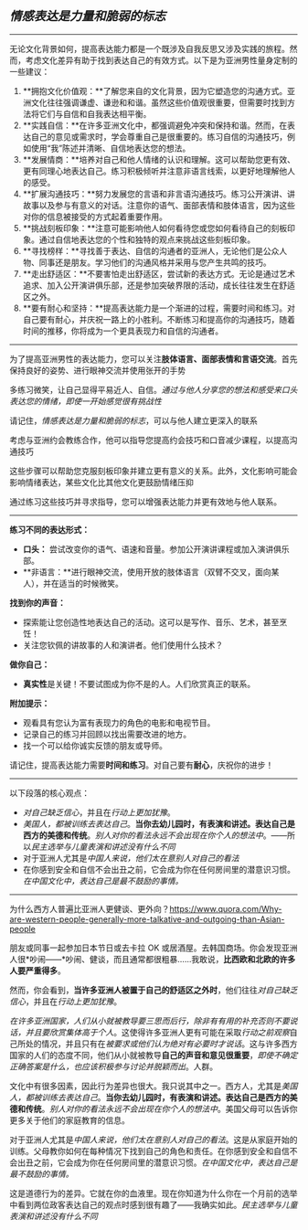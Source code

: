 ## *情感表达是力量和脆弱的标志*

---

无论文化背景如何，提高表达能力都是一个既涉及自我反思又涉及实践的旅程。然而，考虑文化差异有助于找到表达自己的有效方式。以下是为亚洲男性量身定制的一些建议：

1. **拥抱文化价值观：**了解您来自的文化背景，因为它塑造您的沟通方式。亚洲文化往往强调谦虚、谦逊和和谐。虽然这些价值观很重要，但需要时找到方法将它们与自信和自我表达相平衡。
2. **实践自信：**在许多亚洲文化中，都强调避免冲突和保持和谐。然而，在表达自己的意见或需求时，学会尊重自己是很重要的。练习自信的沟通技巧，例如使用“我”陈述并清晰、自信地表达您的想法。
3. **发展情商：**培养对自己和他人情绪的认识和理解。这可以帮助您更有效、更有同理心地表达自己。练习积极倾听并注意非语言线索，以更好地理解他人的感受。
4. **扩展沟通技巧：**努力发展您的言语和非言语沟通技巧。练习公开演讲、讲故事以及参与有意义的对话。注意你的语气、面部表情和肢体语言，因为这些对你的信息被接受的方式起着重要作用。
5. **挑战刻板印象：**注意可能影响他人如何看待您或您如何看待自己的刻板印象。通过自信地表达您的个性和独特的观点来挑战这些刻板印象。
6. **寻找榜样：**寻找善于表达、自信的沟通者的亚洲人，无论他们是公众人物、同事还是朋友。学习他们的沟通风格并采用与您产生共鸣的技巧。
7. **走出舒适区：**不要害怕走出舒适区，尝试新的表达方式。无论是通过艺术追求、加入公开演讲俱乐部，还是参加突破界限的活动，成长往往发生在舒适区之外。
8. **要有耐心和坚持：**提高表达能力是一个渐进的过程，需要时间和练习。对自己要有耐心，并庆祝一路上的小胜利。不断练习和提高你的沟通技巧，随着时间的推移，你将成为一个更具表现力和自信的沟通者。

---

为了提高亚洲男性的表达能力，您可以关注**肢体语言、面部表情和言语交流**。首先保持良好的姿势、进行眼神交流并使用张开的手势

多练习微笑，让自己显得平易近人、自信。*通过与他人分享您的想法和感受来口头表达您的情绪，即使一开始感觉很有挑战性*

请记住，*情感表达是力量和脆弱的标志*，可以与他人建立更深入的联系

考虑与亚洲约会教练合作，他可以指导您提高约会技巧和口音减少课程，以提高沟通技巧

这些步骤可以帮助您克服刻板印象并建立更有意义的关系。此外，文化影响可能会影响情绪表达，某些文化比其他文化更鼓励情绪压抑

通过练习这些技巧并寻求指导，您可以增强表达能力并更有效地与他人联系。

---



**练习不同的表达形式：**

- **口头：** 尝试改变你的语气、语速和音量。参加公开演讲课程或加入演讲俱乐部。
- **非语言：**进行眼神交流，使用开放的肢体语言（双臂不交叉，面向某人），并在适当的时候微笑。

**找到你的声音：**

- 探索能让您创造性地表达自己的活动。这可以是写作、音乐、艺术，甚至烹饪！
- 关注您钦佩的讲故事的人和演讲者。他们使用什么技术？

**做你自己：**

- **真实性**是关键！不要试图成为你不是的人。人们欣赏真正的联系。

**附加提示：**

- 观看具有您认为富有表现力的角色的电影和电视节目。
- 记录自己的练习并回顾以找出需要改进的地方。
- 找一个可以给你诚实反馈的朋友或导师。

请记住，提高表达能力需要**时间和练习**。对自己要有**耐心**，庆祝你的进步！

---

以下段落的核心观点：

* *对自己缺乏信心*，并且在*行动上更加犹豫*。
* *美国人，都被训练去表达自己*。**当你去幼儿园时，有表演和讲述。表达自己是西方的美德和传统**。*别人对你的看法永远不会出现在你个人的想法中*。——所以*民主选举与儿童表演和讲述没有什么不同*
* 对于亚洲人尤其是*中国人来说，他们太在意别人对自己的看法*
* 在你感到安全和自信不会出丑之前，它会成为你在任何房间里的潜意识习惯。*在中国文化中，表达自己是最不鼓励的事情。*

---

为什么西方人普遍比亚洲人更健谈、更外向？https://www.quora.com/Why-are-western-people-generally-more-talkative-and-outgoing-than-Asian-people

朋友或同事一起参加日本节日或去卡拉 OK 或居酒屋。去韩国商场。你会发现亚洲人很*吵闹——*吵闹、健谈，而且通常都很粗暴……我敢说，**比西欧和北欧的许多人要严重得多**。

然而，你会看到，**当许多亚洲人被置于自己的舒适区之外时**，他们往往*对自己缺乏信心*，并且在*行动上更加犹豫*。

*在许多亚洲国家，人们从小就被教导要三思而后行，除非有有用的补充否则不要说话，并且要欣赏集体高于个人*。这使得许多亚洲人更有可能在采取*行动之前观察*自己所处的情况，并且只有在*被要求或他们认为绝对有必要时才说话*。这与许多西方国家的人们的态度不同，他们从小就被教导**自己的声音和意见很重要**，*即使不确定正确答案是什么，也应该积极参与讨论并脱颖而出*。人群。

文化中有很多因素，因此行为差异也很大。我只说其中之一。西方人，尤其是*美国人，都被训练去表达自己*。**当你去幼儿园时，有表演和讲述。表达自己是西方的美德和传统**。*别人对你的看法永远不会出现在你个人的想法中*。美国父母可以告诉你更多关于他们的家庭教育的信息。

对于亚洲人尤其是*中国人来说，他们太在意别人对自己的看法*。这是从家庭开始的训练。父母教你如何在每种情况下找到自己的角色和责任。在你感到安全和自信不会出丑之前，它会成为你在任何房间里的潜意识习惯。*在中国文化中，表达自己是最不鼓励的事情。*

这是道德行为的差异。它就在你的血液里。现在你知道为什么你在一个月前的选举中看到两位政客表达自己的观点时感到很有趣了——我确实如此。*民主选举与儿童表演和讲述没有什么不同*